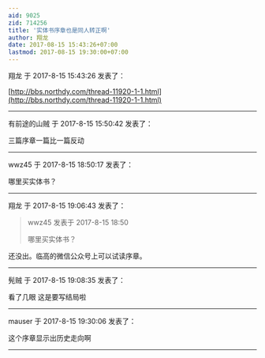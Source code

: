```yaml
---
aid: 9025
zid: 714256
title: '实体书序章也是同人转正啊'
author: 翔龙
date: 2017-08-15 15:43:26+07:00
lastmod: 2017-08-15 19:30:00+07:00
---
```


翔龙 于 2017-8-15 15:43:26 发表了：

[http://bbs.northdy.com/thread-11920-1-1.html](http://bbs.northdy.com/thread-11920-1-1.html)

---------

有前途的山贼 于 2017-8-15 15:50:42 发表了：

三篇序章一篇比一篇反动

---------

wwz45 于 2017-8-15 18:50:17 发表了：

哪里买实体书？

---------

翔龙 于 2017-8-15 19:06:43 发表了：

> wwz45 发表于 2017-8-15 18:50
> 
> 哪里买实体书？



还没出。临高的微信公众号上可以试读序章。

---------

髡贼 于 2017-8-15 19:08:35 发表了：

看了几眼 这是要写结局啦

---------

mauser 于 2017-8-15 19:30:06 发表了：

这个序章显示出历史走向啊

---------

